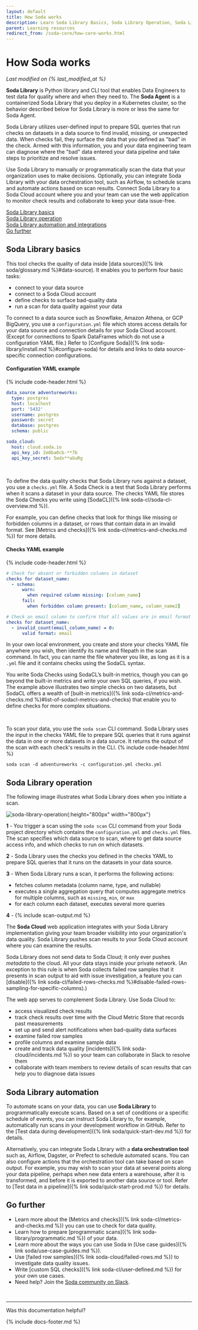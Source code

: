 ```yaml
---
layout: default
title: How Soda works
description: Learn Soda Library Basics, Soda Library Operation, Soda Library Automation and Soda Cloud.
parent: Learning resources
redirect_from: /soda-core/how-core-works.html
---
```


# How Soda works 
*Last modified on {% last_modified_at %}*

**Soda Library** is Python library and CLI tool that enables Data Engineers to test data for quality where and when they need to. The **Soda Agent** is a containerized Soda Library that you deploy in a Kubernetes cluster, so the behavior described below for Soda Library is more or less the same for Soda Agent.

Soda Library utilizes user-defined input to prepare SQL queries that run checks on datasets in a data source to find invalid, missing, or unexpected data. When checks fail, they surface the data that you defined as "bad" in the check. Armed with this information, you and your data engineering team can diagnose where the "bad" data entered your data pipeline and take steps to prioritize and resolve issues.

Use Soda Library to manually or programmatically scan the data that your organization uses to make decisions. Optionally, you can integrate Soda Library with your data orchestration tool, such as Airflow, to schedule scans and automate actions based on scan results. Connect Soda Library to a Soda Cloud account where you and your team can use the web application to monitor check results and collaborate to keep your data issue-free.

[Soda Library basics](#soda-Library-basics)<br />
[Soda Library operation](#soda-library-operation)<br />
[Soda Library automation and integrations](#soda-library-automation-and-integrations)<br />
[Go further](#go-further)<br />


## Soda Library basics

This tool checks the quality of data inside [data sources]({% link soda/glossary.md %}#data-source). It enables you to perform four basic tasks:

- connect to your data source
- connect to a Soda Cloud account
- define checks to surface bad-quality data
- run a scan for data quality against your data


To connect to a data source such as Snowflake, Amazon Athena, or GCP BigQuery, you use a `configuration.yml` file which stores access details for your data source and connection details for your Soda Cloud account. (Except for connections to Spark DataFrames which do not use a configuration YAML file.) Refer to [Configure Soda]({% link soda-library/install.md %}#configure-soda) for details and links to data source-specific connection configurations.

#### Configuration YAML example
{% include code-header.html %}
```yaml
data_source adventureworks:
  type: postgres
  host: localhost
  port: '5432'
  username: postgres
  password: secret
  database: postgres
  schema: public

soda_cloud:
  host: cloud.soda.io
  api_key_id: 2e0ba0cb-**7b
  api_key_secret: 5wdx**aGuRg
```

<br />

To define the data quality checks that Soda Library runs against a dataset, you use a `checks.yml` file. A Soda Check is a test that Soda Library performs when it scans a dataset in your data source. The checks YAML file stores the Soda Checks you write using [SodaCL]({% link soda-cl/soda-cl-overview.md %}). 

For example, you can define checks that look for things like missing or forbidden columns in a dataset, or rows that contain data in an invalid format. See [Metrics and checks]({% link soda-cl/metrics-and-checks.md %}) for more details.

#### Checks YAML example
{% include code-header.html %}
```yaml
# Check for absent or forbidden columns in dataset
checks for dataset_name:
  - schema:
      warn:
        when required column missing: [column_name]
      fail:
        when forbidden column present: [column_name, column_name2]

# Check an email column to confirm that all values are in email format
checks for dataset_name:
  - invalid_count(email_column_name) = 0:
      valid format: email
```

In your own local environment, you create and store your checks YAML file anywhere you wish, then identify its name and filepath in the scan command. In fact, you can name the file whatever you like, as long as it is a `.yml` file and it contains checks using the SodaCL syntax.

You write Soda Checks using SodaCL’s built-in metrics, though you can go beyond the built-in metrics and write your own SQL queries, if you wish. The example above illustrates two simple checks on two datasets, but SodaCL offers a wealth of [built-in metrics]({% link soda-cl/metrics-and-checks.md %}#list-of-sodacl-metrics-and-checks) that enable you to define checks for more complex situations.

<br />

To scan your data, you use the `soda scan` CLI command. Soda Library uses the input in the checks YAML file to prepare SQL queries that it runs against the data in one or more datasets in a data source. It returns the output of the scan with each check's results in the CLI.
{% include code-header.html %}
```shell
soda scan -d adventureworks -c configuration.yml checks.yml
```




## Soda Library operation

The following image illustrates what Soda Library does when you initiate a scan.

![soda-library-operation](/assets/images/soda-library-operation.png){:height="800px" width="800px"}

**1** - You trigger a scan using the `soda scan` CLI command from your Soda project directory which contains the `configuration.yml` and `checks.yml` files. The scan specifies which data source to scan, where to get data source access info,  and which checks to run on which datasets.

**2** - Soda Library uses the checks you defined in the checks YAML to prepare SQL queries that it runs on the datasets in your data source.

**3** - When Soda Library runs a scan, it performs the following actions:
- fetches column metadata (column name, type, and nullable)
- executes a single aggregation query that computes aggregate metrics for multiple columns, such as `missing`, `min`, or `max`
- for each column each dataset, executes several more queries

**4** - {% include scan-output.md %}

The **Soda Cloud** web application integrates with your Soda Library implementation giving your team broader visibility into your organization's data quality. Soda Library pushes scan results to your Soda Cloud account where you can examine the results. 

Soda Library does not send data to Soda Cloud; it only ever pushes *metadata* to the cloud. All your data stays inside your private network. (An exception to this rule is when Soda collects failed row samples that it presents in scan output to aid with issue investigation, a feature you can [disable]({% link soda-cl/failed-rows-checks.md %}#disable-failed-rows-sampling-for-specific-columns).)

The web app serves to complement Soda Library. Use Soda Cloud to:

* access visualized check results
* track check results over time with the Cloud Metric Store that records past measurements 
* set up and send alert notifications when bad-quality data surfaces
* examine failed row samples
* profile columns and examine sample data
* create and track data quality [incidents]({% link soda-cloud/incidents.md %}) so your team can collaborate in Slack to resolve them
* collaborate with team members to review details of scan results that can help you to diagnose data issues


## Soda Library automation

To automate scans on your data, you can use **Soda Library** to programmatically execute scans. Based on a set of conditions or a specific schedule of events, you can instruct Soda Library to, for example, automatically run scans in your development workflow in GitHub.  Refer to the [Test data during development]({% link soda/quick-start-dev.md %}) for details.

Alternatively, you can integrate Soda Library with a **data orchestration tool** such as, Airflow, Dagster, or Prefect to schedule automated scans. You can also configure actions that the orchestration tool can take based on scan output. For example, you may wish to scan your data at several points along your data pipeline, perhaps when new data enters a warehouse, after it is transformed, and before it is exported to another data source or tool. Refer to [Test data in a pipeline]({% link soda/quick-start-prod.md %}) for details.


## Go further

* Learn more about the [Metrics and checks]({% link soda-cl/metrics-and-checks.md %}) you can use to check for data quality.
* Learn how to prepare [programmatic scans]({% link soda-library/programmatic.md %}) of your data.
* Learn more about the ways you can use Soda in [Use case guides]({% link soda/use-case-guides.md %}).
* Use [failed row samples]({% link soda-cloud/failed-rows.md %}) to investigate data quality issues.
* Write [custom SQL checks]({% link soda-cl/user-defined.md %}) for your own use cases.
* Need help? Join the <a href="https://community.soda.io/slack" target="_blank"> Soda community on Slack</a>.

<br />

---

Was this documentation helpful?

<!-- LikeBtn.com BEGIN -->
<span class="likebtn-wrapper" data-theme="tick" data-i18n_like="Yes" data-ef_voting="grow" data-show_dislike_label="true" data-counter_zero_show="true" data-i18n_dislike="No"></span>
<script>(function(d,e,s){if(d.getElementById("likebtn_wjs"))return;a=d.createElement(e);m=d.getElementsByTagName(e)[0];a.async=1;a.id="likebtn_wjs";a.src=s;m.parentNode.insertBefore(a, m)})(document,"script","//w.likebtn.com/js/w/widget.js");</script>
<!-- LikeBtn.com END -->

{% include docs-footer.md %}